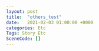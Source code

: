 ```yaml
---
layout: post
title:  "others_test"
date:   2021-02-03 01:00:00 +0000
categories: Etc
Tags: Story Etc
SceneCode: []
---
```


